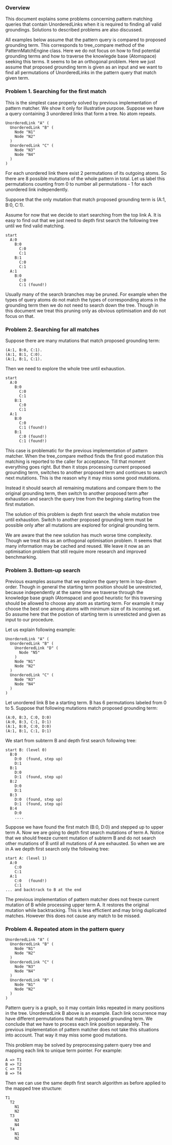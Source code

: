 ### Overview

This document explains some problems concerning pattern matching queries
that contain UnorderedLinks when it is required to finding all valid
groundings. Solutions to described problems are also discussed.

All examples below assume that the pattern query is compared to proposed 
grounding term. This corresponds to tree_compare method of the 
PatternMatchEngine class. Here we do not focus on how to find potential
grounding terms and how to traverse the knowlegde base (Atomspace) seeking
this terms. It seems to be an orthogonal problem. Here we just assume that
proposed grounding term is given as an input and we want to find all
permutations of UnorderedLinks in the pattern query that match given term.

### Problem 1. Searching for the first match

This is the simplest case properly solved by previous implementation
of pattern matcher. We show it only for illustrative purpose. Suppose we have
a query containing 3 unordered links that form a tree. No atom repeats.

```
UnorderedLink "A" (
  UnorderedLink "B" (
    Node "N1"
    Node "N2"
  )
  UnorderedLink "C" (
    Node "N3"
    Node "N4"
  )
)
```

For each unordered link there exist 2 permutations of its outgoing atoms.
So there are 8 possible mutations of the whole pattern in total.
Let us label this permutations counting from 0 to number all permutations - 1
for each unordered link independently.

Suppose that the only mutation that match proposed grounding term is
(A:1, B:0, C:1).

Assume for now that we decide to start searching from the top link A.
It is easy to find out that we just need to depth first search the following
tree until we find valid matching.

```
start
  A:0
    B:0
      C:0
      C:1
    B:1
      C:0
      C:1
  A:1
    B:0
      C:0
      C:1 (found!)
```

Usually many of the search branches may be pruned. For example when the types
of query atoms do not match the types of corresponding atoms in the grounding
term then we do not need to search down the tree. Though in this document
we treat this pruning only as obvious optimisation and do not focus on that.

### Problem 2. Searching for all matches

Suppose there are many mutations that match proposed grounding term:

```
(A:1, B:0, C:1).
(A:1, B:1, C:0).
(A:1, B:1, C:1).
```

Then we need to explore the whole tree until exhaustion.

```
start
  A:0
    B:0
      C:0
      C:1
    B:1
      C:0
      C:1
  A:1
    B:0
      C:0
      C:1 (found!)
    B:1
      C:0 (found!)
      C:1 (found!)
```

This case is problematic for the previous implementation of pattern matcher.
When the tree_compare method finds the first good mutation this matching
is reported to the caller for acceptance. Till that moment everything goes
right. But then it stops processing current proposed grounding term,
switches to another proposed term and continues to search next mutations.
This is the reason why it may miss some good mutations.

Instead it should search all remaining mutations and compare them to the 
original grounding term, then switch to another proposed term after exhaustion 
and search the query tree from the begining starting from the first mutation. 

The solution of this problem is depth first search the whole mutation tree
until exhaustion. Switch to another proposed grounding term must be
possible only after all mutations are explored for original grounding term.

We are aware that the new solution has much worse time complexity. Though
we treat this as an orthogonal optimisation problem. It seems that many
information may be cached and reused. We leave it now as an optimisation 
problem that still require more research and improved benchmarking.

### Problem 3. Bottom-up search

Previous examples assume that we explore the query term in top-down order.
Though in general the starting term position should be unrestricted,
because independently at the same time we traverse through the knowledge
base graph (Atomspace) and good heuristic for this traversing should be
allowed to choose any atom as starting term. For example it may choose the
best one among atoms with minimum size of its incoming set. So assume here
that the postion of starting term is unresticted and given as input to our 
procedure.

Let us explain following example:

```
UnorderedLink "A" (
  UnorderedLink "B" (
    UnorderedLink "D" (
      Node "N5"
    )
    Node "N1"
    Node "N2"
  )
  UnorderedLink "C" (
    Node "N3"
    Node "N4"
  )
)
```

Let unordered link B be a starting term. B has 6 permutations labeled
from 0 to 5. Suppose that following mutations match proposed grounding term:

```
(A:0, B:3, C:0, D:0)
(A:0, B:3, C:1, D:1)
(A:1, B:0, C:0, D:0)
(A:1, B:1, C:1, D:1)
```

We start from subterm B and depth first search following tree:

```
start B: (level 0)
  B:0
    D:0  (found, step up)
    D:1
  B:1
    D:0
    D:1  (found, step up)
  B:2
    D:0
    D:1
  B:3
    D:0  (found, step up)
    D:1  (found, step up)
  B:4
    D:0
    ....
```

Suppose we have found the first match (B:0, D:0) and stepped up to upper
term A. Now we are going to depth first search mutations of term A.
Notice that we should freeze current mutation of subterm B and do not search
other mutations of B until all mutations of A are exhausted. So when we are
in A we depth first search only the following tree:

```
start A: (level 1)
  A:0
    C:0
    C:1
  A:1
    C:0   (found!)
    C:1
... and backtrack to B at the end
```

The previous implementation of pattern matcher does not freeze current
mutation of B while processing upper term A. It restores the original
mutation while backtracking. This is less effictient and may bring
duplicated matches. However this does not cause any match to be missed.

### Problem 4. Repeated atom in the pattern query

```
UnorderedLink "A" (
  UnorderedLink "B" (
    Node "N1"
    Node "N2"
  )
  UnorderedLink "C" (
    Node "N3"
    Node "N4"
  )
  UnorderedLink "B" (
    Node "N1"
    Node "N2"
  )
)
```

Pattern query is a graph, so it may contain links repeated in many
positions in the tree. UnorderedLink B above is an example. Each link 
occurrence may have different permutations that match proposed grounding
term. We conclude that we have to process each link position separately.
The previous implementation of pattern matcher does not take this situations
into account. That way it may miss some good mutations.

This problem may be solved by preprocessing patern query tree and mapping
each link to unique term pointer. For example:
```
A => T1
B => T2
C => T3
B => T4
```

Then we can use the same depth first search algorithm as before applied
to the mapped tree structure:

```
T1
  T2
    N1
    N2
  T3
    N3
    N4
  T4
    N1
    N2
```
